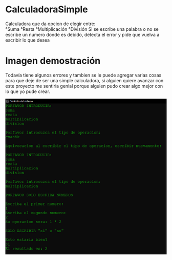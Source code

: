 # CalculadoraSimple
Calculadora que da opcion de elegir entre:
</br>
°Suma
°Resta
°Multiplicación
°División
Si se escribe una palabra o no se escribe un numero donde es debido,
detecta el error y pide que vuelva a escribir lo que desea

# Imagen demostración
Todavía tiene algunos errores y tambien se le puede agregar varias cosas para que deje de ser una simple calculadora, si alguien quiere avanzar con este proyecto me sentiria genial porque alguien pudo crear algo mejor con lo que yo pude crear.

![Screenshot](CalculadoraSimple.png)
